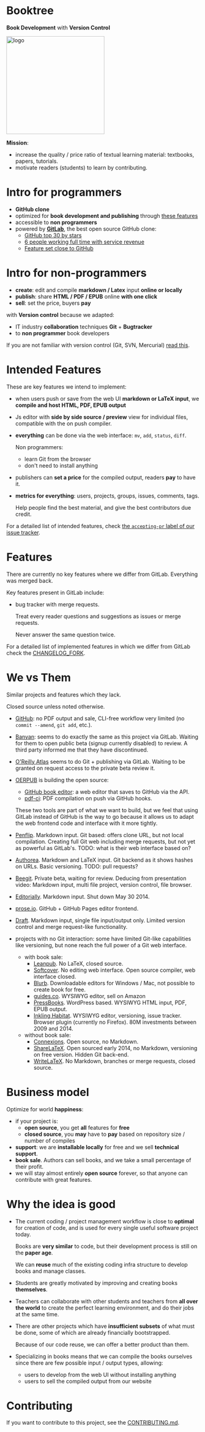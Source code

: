 # Booktree

**Book Development** with **Version Control**

<img alt="logo" src="https://raw.github.com/cirosantilli/booktree/master/public/gitlab_logo.png" width="256"></img>

**Mission**:

- increase the quality / price ratio of textual learning material: textbooks, papers, tutorials.
- motivate readers (students) to learn by contributing.

# Intro for programmers

- **GitHub clone**
- optimized for **book development and publishing** through [these features](#intended-features)
- accessible to **non programmers**
- powered by **[GitLab](https://github.com/gitlabhq/gitlabhq)**, the best open source GitHub clone:
    - [GitHub top 30 by stars](https://github.com/search?p=3&q=stars%3A%3E10000&ref=searchresults&type=Repositories)
    - [6 people working full time with service revenue](https://www.gitlab.com/about/)
    - [Feature set close to GitHub](https://www.gitlab.com/features/)

# Intro for non-programmers

- **create**: edit and compile **markdown / Latex** input **online or locally**
- **publish**: share **HTML / PDF / EPUB** online **with one click**
- **sell**: set the price, buyers **pay**

with **Version control** because we adapted:

- IT industry **collaboration** techniques **Git** + **Bugtracker**
- to **non programmer** book developers

If you are not familiar with version control (Git, SVN, Mercurial) [read this](doc/new-to-source-control.md).

# Intended Features

These are key features we intend to implement:

-   when users push or save from the web UI **markdown or LaTeX input**, we **compile and host HTML, PDF, EPUB output**

-   Js editor with **side by side source / preview** view for individual files, compatible with the on push compiler.

-   **everything** can be done via the web interface: `mv`, `add`, `status`, `diff`.

    Non programmers:

    - learn Git from the browser
    - don't need to install anything

-   publishers can **set a price** for the compiled output, readers **pay** to have it.

-   **metrics for everything**: users, projects, groups, issues, comments, tags.

    Help people find the best material, and give the best contributors due credit.

For a detailed list of intended features, check [the `accepting-pr` label of our issue tracker](https://github.com/cirosantilli/booktree/issues?labels=accepting-pr&page=1&state=open).

# Features

There are currently no key features where we differ from GitLab. Everything was merged back.

Key features present in GitLab include:

-   bug tracker with merge requests.

    Treat every reader questions and suggestions as issues or merge requests.

    Never answer the same question twice.

For a detailed list of implemented features in which we differ from GitLab check the [CHANGELOG_FORK](CHANGELOG_FORK).

# We vs Them

Similar projects and features which they lack.

Closed source unless noted otherwise.

-   [GitHub](https://github.com): no PDF output and sale, CLI-free workflow very limited (no `commit --amend`, `git add`, etc.).

-   [Banyan](https://banyan.co): seems to do exactly the same as this project via GitLab. Waiting for them to open public beta (signup currently disabled) to review. A third party informed me that they have discontinued.

-   [O'Reilly Atlas](https://atlas.oreilly.com/) seems to do Git + publishing via GitLab. Waiting to be granted on request access to the private beta review it.

-   [OERPUB](http://oerpub.org/collaborate) is building the open source:

    - [GitHub book editor](https://github.com/oerpub/github-bookeditor): a web editor that saves to GitHub via the API.
    - [pdf-ci](https://github.com/philschatz/pdf-ci): PDF compilation on push via GitHub hooks.

    These two tools are part of what we want to build, but we feel that using GitLab instead of GitHub is the way to go because it allows us to adapt the web frontend code and interface with it more tightly.

-   [Penflip](https://www.penflip.com). Markdown input. Git based: offers clone URL, but not local compilation. Creating full Git web including merge requests, but not yet as powerful as GitLab's. TODO: what is their web interface based on?

-   [Authorea](https://www.authorea.com). Markdown and LaTeX input. Git backend as it shows hashes on URLs. Basic versioning. TODO: pull requests?

-   [Beegit](https://beegit.com/). Private beta, waiting for review. Deducing from presentation video: Markdown input, multi file project, version control, file browser.

-   [Editorially](https://editorially.com). Markdown input. Shut down May 30 2014.

-   [prose.io](https://github.com/prose/prose). GitHub + GitHub Pages editor frontend.

-   [Draft](https://draftin.com). Markdown input, single file input/output only. Limited version control and merge request-like functionality.

-   projects with no Git interaction: some have limited Git-like capabilities like versioning, but none reach the full power of a Git web interface.

    -   with book sale:
        - [Leanpub](https://leanpub.com).                 No LaTeX, closed source.
        - [Softcover](https://softcover.io).              No editing web interface. Open source compiler, web interface closed.
        - [Blurb](http://www.blurb.com/company-profile).  Downloadable editors for Windows / Mac, not possible to create book for free.
        - [guides.co](http://www.guides.co).              WYSIWYG editor, sell on Amazon
        - [PressBooks](http://pressbooks.com/).           WordPress based. WYSIWYG HTML input, PDF, EPUB output.
        - [Inkling Habitat](https://habitat.inkling.com). WYSIWYG editor, versioning, issue tracker. Browser plugin (currently no Firefox). 80M investments between 2009 and 2014.
    -   without book sale:
        - [Connexions](http://cnx.org/).            Open source, no Markdown.
        - [ShareLaTeX](https://www.sharelatex.com). Open sourced early 2014, no Markdown, versioning on free version. Hidden Git back-end.
        - [WriteLaTeX](https://www.writelatex.com). No Markdown, branches or merge requests, closed source.

# Business model

Optimize for world **happiness**:
-   if your project is:
    - **open source**, you get **all** features for **free**
    - **closed source**, you **may** have to **pay** based on repository size / number of compiles
-   **support**: we are **installable locally** for free and we sell **technical support**.
-   **book sale**. Authors can sell books, and we take a small percentage of their profit.
-   we will stay almost entirely **open source** forever, so that anyone can contribute with great features.

# Why the idea is good

-   The current coding / project management workflow is close to **optimal** for creation of code, and is used for every single useful software project today.

    Books are **very similar** to code, but their development process is still on the **paper age**.

    We can **reuse** much of the existing coding infra structure to develop books and manage classes.

-   Students are greatly motivated by improving and creating books **themselves**.

-   Teachers can collaborate with other students and teachers from **all over the world** to create the perfect learning environment, and do their jobs at the same time.

-   There are other projects which have **insufficient subsets** of what must be done, some of which are already financially bootstrapped.

    Because of our code reuse, we can offer a better product than them.

-   Specializing in books means that we can compile the books ourselves since there are few possible input / output types, allowing:

    - users to develop from the web UI without installing anything
    - users to sell the compiled output from our website

# Contributing

If you want to contribute to this project, see the [CONTRIBUTING.md](CONTRIBUTING.md).
